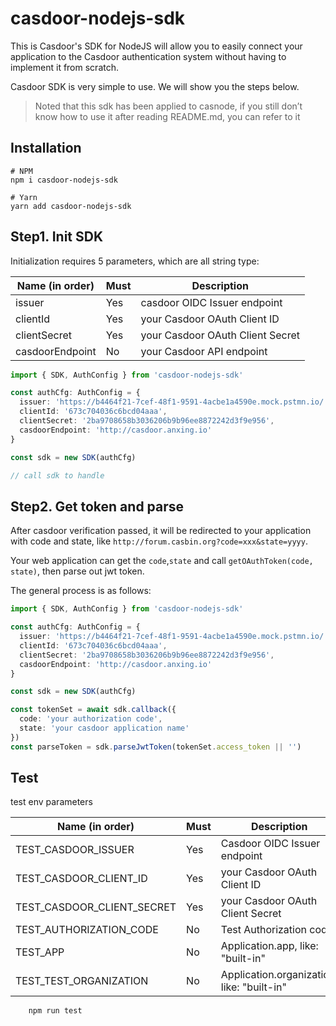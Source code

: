 # casdoor-nodejs-sdk

This is Casdoor's SDK for NodeJS will allow you to easily connect your application to the Casdoor authentication system without having to implement it from scratch.

Casdoor SDK is very simple to use. We will show you the steps below.

> Noted that this sdk has been applied to casnode, if you still don’t know how to use it after reading README.md, you can refer to it

## Installation

```shell script
# NPM
npm i casdoor-nodejs-sdk

# Yarn
yarn add casdoor-nodejs-sdk
```

## Step1. Init SDK

Initialization requires 5 parameters, which are all string type:

| Name (in order)  | Must | Description                                         |
| ---------------- | ---- | --------------------------------------------------- |
| issuer           | Yes  | casdoor OIDC Issuer endpoint |
| clientId         | Yes  | your Casdoor OAuth Client ID                        |
| clientSecret     | Yes  | your Casdoor OAuth Client Secret                    |
| casdoorEndpoint  | No  | your Casdoor API endpoint                   |


```typescript
import { SDK, AuthConfig } from 'casdoor-nodejs-sdk'

const authCfg: AuthConfig = {
  issuer: 'https://b4464f21-7cef-48f1-9591-4acbe1a4590e.mock.pstmn.io/.well-known/openid-configuration',
  clientId: '673c704036c6bcd04aaa',
  clientSecret: '2ba9708658b3036206b9b96ee8872242d3f9e956',
  casdoorEndpoint: 'http://casdoor.anxing.io'
}

const sdk = new SDK(authCfg)

// call sdk to handle
```

## Step2. Get token and parse

After casdoor verification passed, it will be redirected to your application with code and state, like `http://forum.casbin.org?code=xxx&state=yyyy`.

Your web application can get the `code`,`state` and call `getOAuthToken(code, state)`, then parse out jwt token.

The general process is as follows:

```typescript
import { SDK, AuthConfig } from 'casdoor-nodejs-sdk'

const authCfg: AuthConfig = {
  issuer: 'https://b4464f21-7cef-48f1-9591-4acbe1a4590e.mock.pstmn.io/.well-known/openid-configuration',
  clientId: '673c704036c6bcd04aaa',
  clientSecret: '2ba9708658b3036206b9b96ee8872242d3f9e956',
  casdoorEndpoint: 'http://casdoor.anxing.io'
}

const sdk = new SDK(authCfg)

const tokenSet = await sdk.callback({
  code: 'your authorization code',
  state: 'your casdoor application name'
})
const parseToken = sdk.parseJwtToken(tokenSet.access_token || '')
```

## Test

test env parameters

| Name (in order)         | Must | Description                                         |
| ----------------------- | ---- | --------------------------------------------------- |
| TEST_CASDOOR_ISSUER     | Yes  | Casdoor OIDC Issuer endpoint                        |
| TEST_CASDOOR_CLIENT_ID           | Yes  | your Casdoor OAuth Client ID               |
| TEST_CASDOOR_CLIENT_SECRET       | Yes  | your Casdoor OAuth Client Secret           |
| TEST_AUTHORIZATION_CODE          | No   | Test Authorization code                         |
| TEST_APP                         | No   | Application.app, like: "built-in"          |
| TEST_TEST_ORGANIZATION           | No   | Application.organization, like: "built-in"          |

```bash
	npm run test
```
